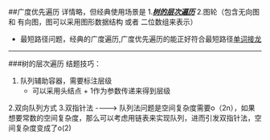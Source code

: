 ##广度优先遍历
详情略，但经典使用场景是
1.[***树的层次遍历***](https://leetcode-cn.com/problems/populating-next-right-pointers-in-each-node-ii)
2.图轮（包含无向图 和 有向图，图可以采用图形数据结构 或者 二位数组来表示）
* 最短路径问题，经典的广度遍历,广度优先遍历的能正好符合最短路径[单词接龙](https://leetcode-cn.com/problems/word-ladder/)

***
###树的层次遍历
结题技巧： 
1. 队列辅助容器，需要标注层级
    * 可以采用头结点 + 1作为参数传递来得到层级
    
2.双向队列方式
3.双指针法
  ----> 队列法问题是空间复杂度需要o（2n），如果想要常数的空间复杂度，那么可以考虑用链表来实现队列，进而引发双指针法，空间复杂度变成了o(2) 